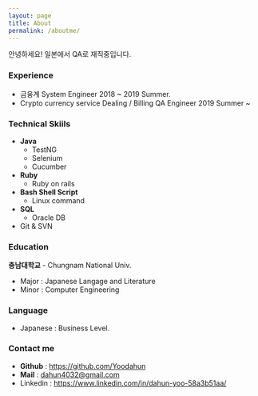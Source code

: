```yaml
---
layout: page
title: About
permalink: /aboutme/
---
```


안녕하세요! 일본에서 QA로 재직중입니다.

### Experience

- 금융계 System Engineer 2018 ~ 2019 Summer.
- Crypto currency service Dealing / Billing QA Engineer 2019 Summer ~

### Technical Skiils

- **Java**
  - TestNG
  - Selenium
  - Cucumber
- **Ruby**
  - Ruby on rails
- **Bash Shell Script**
  - Linux command
- **SQL**
  - Oracle DB
- Git & SVN

### Education

**충남대학교** - Chungnam National Univ.

- Major : Japanese Langage and Literature
- Minor : Computer Engineering

### Language

- Japanese : Business Level.

### Contact me

- **Github** : https://github.com/Yoodahun
- **Mail** : [dahun4032@gmail.com](mailto:email@domain.com)
- Linkedin : https://www.linkedin.com/in/dahun-yoo-58a3b51aa/
